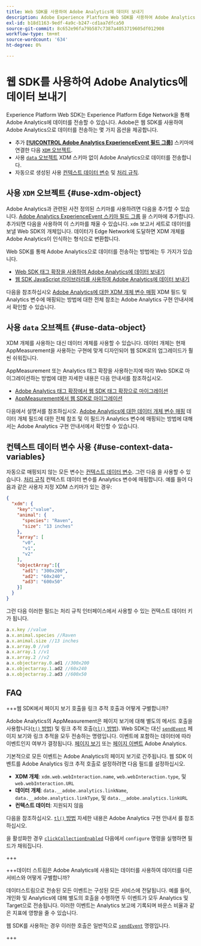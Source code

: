 ```yaml
---
title: Web SDK를 사용하여 Adobe Analytics에 데이터 보내기
description: Adobe Experience Platform Web SDK를 사용하여 Adobe Analytics에 데이터를 전송하는 방법에 대해 알아봅니다.
exl-id: b18d1163-9edf-4a9c-b247-cd1aa7dfca50
source-git-commit: 8c652e96fa79b587c7387a4053719605df012908
workflow-type: tm+mt
source-wordcount: '634'
ht-degree: 0%

---
```



# 웹 SDK를 사용하여 Adobe Analytics에 데이터 보내기

Experience Platform Web SDK는 Experience Platform Edge Network을 통해 Adobe Analytics에 데이터를 전송할 수 있습니다. Adobe은 웹 SDK를 사용하여 Adobe Analytics으로 데이터를 전송하는 몇 가지 옵션을 제공합니다.

* 추가 [**[!UICONTROL Adobe Analytics ExperienceEvent 필드 그룹]**](../../xdm/field-groups/event/analytics-full-extension.md) 스키마에 연결한 다음 [`XDM` 오브젝트](../commands/sendevent/xdm.md).
* 사용 [`data` 오브젝트](../commands/sendevent/data.md) XDM 스키마 없이 Adobe Analytics으로 데이터를 전송합니다.
* 자동으로 생성된 사용 [컨텍스트 데이터 변수](https://experienceleague.adobe.com/en/docs/analytics/implementation/vars/page-vars/contextdata) 및 [처리 규칙](https://experienceleague.adobe.com/en/docs/analytics/admin/admin-tools/manage-report-suites/edit-report-suite/report-suite-general/c-processing-rules/c-processing-rules-configuration/processing-rules-about).

## 사용 `XDM` 오브젝트 {#use-xdm-object}

Adobe Analytics과 관련된 사전 정의된 스키마를 사용하려면 다음을 추가할 수 있습니다. [Adobe Analytics ExperienceEvent 스키마 필드 그룹](../../xdm/field-groups/event/analytics-full-extension.md) 을 스키마에 추가합니다. 추가되면 다음을 사용하여 이 스키마를 채울 수 있습니다. `xdm` 보고서 세트로 데이터를 보낼 Web SDK의 개체입니다. 데이터가 Edge Network에 도달하면 XDM 개체를 Adobe Analytics이 인식하는 형식으로 변환합니다.

Web SDK를 통해 Adobe Analytics으로 데이터를 전송하는 방법에는 두 가지가 있습니다.

* [Web SDK 태그 확장을 사용하여 Adobe Analytics에 데이터 보내기](https://experienceleague.adobe.com/en/docs/analytics/implementation/aep-edge/web-sdk/web-sdk-tag-extension)
* [웹 SDK JavaScript 라이브러리를 사용하여 Adobe Analytics에 데이터 보내기](https://experienceleague.adobe.com/en/docs/analytics/implementation/aep-edge/web-sdk/web-sdk-javascript-library)

다음을 참조하십시오 [Adobe Analytics에 대한 XDM 개체 변수 매핑](https://experienceleague.adobe.com/en/docs/analytics/implementation/aep-edge/xdm-var-mapping) XDM 필드 및 Analytics 변수에 매핑되는 방법에 대한 전체 참조는 Adobe Analytics 구현 안내서에서 확인할 수 있습니다.

## 사용 `data` 오브젝트 {#use-data-object}

XDM 개체를 사용하는 대신 데이터 개체를 사용할 수 있습니다. 데이터 개체는 현재 AppMeasurement을 사용하는 구현에 맞게 디자인되어 웹 SDK로의 업그레이드가 훨씬 쉬워집니다.

AppMeasurement 또는 Analytics 태그 확장을 사용하는지에 따라 Web SDK로 마이그레이션하는 방법에 대한 자세한 내용은 다음 안내서를 참조하십시오.

* [Adobe Analytics 태그 확장에서 웹 SDK 태그 확장으로 마이그레이션](https://experienceleague.adobe.com/en/docs/analytics/implementation/aep-edge/web-sdk/analytics-extension-to-web-sdk)
* [AppMeasurement에서 웹 SDK로 마이그레이션](https://experienceleague.adobe.com/en/docs/analytics/implementation/aep-edge/web-sdk/appmeasurement-to-web-sdk)

다음에서 설명서를 참조하십시오. [Adobe Analytics에 대한 데이터 개체 변수 매핑](https://experienceleague.adobe.com/ko/docs/analytics/implementation/aep-edge/data-var-mapping) 데이터 개체 필드에 대한 전체 참조 및 이 필드가 Analytics 변수에 매핑되는 방법에 대해서는 Adobe Analytics 구현 안내서에서 확인할 수 있습니다.

## 컨텍스트 데이터 변수 사용 {#use-context-data-variables}

자동으로 매핑되지 않는 모든 변수는 [컨텍스트 데이터 변수](https://experienceleague.adobe.com/en/docs/analytics/implementation/vars/page-vars/contextdata). 그런 다음 을 사용할 수 있습니다. [처리 규칙](https://experienceleague.adobe.com/en/docs/analytics/admin/admin-tools/manage-report-suites/edit-report-suite/report-suite-general/c-processing-rules/c-processing-rules-configuration/processing-rules-about) 컨텍스트 데이터 변수를 Analytics 변수에 매핑합니다. 예를 들어 다음과 같은 사용자 지정 XDM 스키마가 있는 경우:

```json
{
  "xdm": {
    "key":"value",
    "animal": {
      "species": "Raven",
      "size": "13 inches"
    },
    "array": [
      "v0",
      "v1",
      "v2"
    ],
    "objectArray":[{
      "ad1": "300x200",
      "ad2": "60x240",
      "ad3": "600x50"
    }]
  }
}
```

그런 다음 이러한 필드는 처리 규칙 인터페이스에서 사용할 수 있는 컨텍스트 데이터 키가 됩니다.

```javascript
a.x.key //value
a.x.animal.species //Raven
a.x.animal.size //13 inches
a.x.array.0 //v0
a.x.array.1 //v1
a.x.array.2 //v2
a.x.objectarray.0.ad1 //300x200
a.x.objectarray.1.ad2 //60x240
a.x.objectarray.2.ad3 //600x50
```

## FAQ

+++웹 SDK에서 페이지 보기 호출을 링크 추적 호출과 어떻게 구별합니까?

Adobe Analytics의 AppMeasurement은 페이지 보기에 대해 별도의 메서드 호출을 사용합니다([`t()` 방법](https://experienceleague.adobe.com/en/docs/analytics/implementation/vars/functions/t-method)) 및 링크 추적 호출([`tl()` 방법](https://experienceleague.adobe.com/en/docs/analytics/implementation/vars/functions/tl-method)). Web SDK는 대신 [`sendEvent`](../commands/sendevent/overview.md) 페이지 보기와 링크 추적을 모두 전송하는 명령입니다. 이벤트에 포함하는 데이터에 따라 이벤트인지 여부가 결정됩니다. [페이지 보기](https://experienceleague.adobe.com/en/docs/analytics/components/metrics/page-views) 또는 [페이지 이벤트](https://experienceleague.adobe.com/en/docs/analytics/components/metrics/page-events) Adobe Analytics.

기본적으로 모든 이벤트는 Adobe Analytics의 페이지 보기로 간주됩니다. 웹 SDK 이벤트를 Adobe Analytics 링크 추적 호출로 설정하려면 다음 필드를 설정하십시오.

* **XDM 개체**: `xdm.web.webInteraction.name`, `web.webInteraction.type`, 및 `web.webInteraction.URL`
* **데이터 개체**: `data.__adobe.analytics.linkName`, `data.__adobe.analytics.linkType`, 및 `data.__adobe.analytics.linkURL`
* **컨텍스트 데이터**: 지원되지 않음

다음을 참조하십시오. [`tl()` 방법](https://experienceleague.adobe.com/en/docs/analytics/implementation/vars/functions/tl-method) 자세한 내용은 Adobe Analytics 구현 안내서 를 참조하십시오.

을 활성화한 경우 [`clickCollectionEnabled`](../commands/configure/clickcollectionenabled.md) 다음에서 `configure` 명령을 실행하면 필드가 채워집니다.

+++

+++데이터 스트림은 Adobe Analytics에 사용되는 데이터를 사용하여 데이터를 다른 서비스와 어떻게 구별합니까?

데이터스트림으로 전송된 모든 이벤트는 구성된 모든 서비스에 전달됩니다. 예를 들어, 개인화 및 Analytics에 대해 별도의 호출을 수행하면 두 이벤트가 모두 Analytics 및 Target으로 전송됩니다. 이러한 이벤트는 Analytics 보고에 기록되며 바운스 비율과 같은 지표에 영향을 줄 수 있습니다.

웹 SDK를 사용하는 경우 이러한 호출은 일반적으로 [`sendEvent`](../commands/sendevent/overview.md) 명령입니다.

+++
